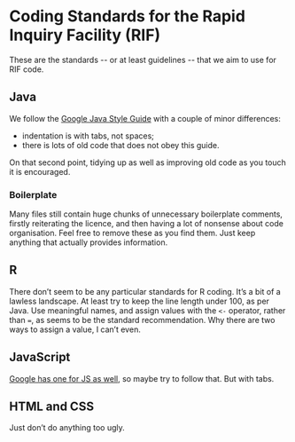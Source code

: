 # Coding Standards for the Rapid Inquiry Facility (RIF)

These are the standards -- or at least guidelines -- that we aim to use for RIF code.

## Java

We follow the [Google Java Style Guide](https://google.github.io/styleguide/javaguide.html) with a couple of minor differences:

- indentation is with tabs, not spaces;
- there is lots of old code that does not obey this guide.

On that second point, tidying up as well as improving old code as you touch it is encouraged.

### Boilerplate

Many files still contain huge chunks of unnecessary boilerplate comments, firstly reiterating the licence, and then having a lot of nonsense about code organisation. Feel free to remove these as you find them. Just keep anything that actually provides information.

## R

There don’t seem to be any particular standards for R coding. It’s a bit of a lawless landscape. At least try to keep the line length under 100, as per Java. Use meaningful names, and assign values with the `<-` operator, rather than `=`, as seems to be the standard recommendation. Why there are two ways to assign a value, I can’t even.

## JavaScript

[Google has one for JS as well](https://google.github.io/styleguide/jsguide.html), so maybe try to follow that. But with tabs.

## HTML and CSS

Just don’t do anything too ugly.
